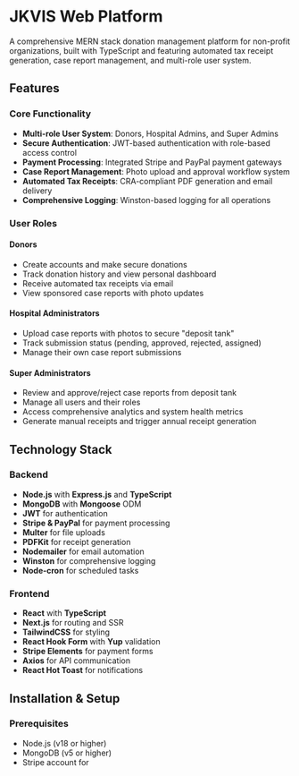# JKVIS Web Platform

A comprehensive MERN stack donation management platform for non-profit organizations, built with TypeScript and featuring automated tax receipt generation, case report management, and multi-role user system.

## Features

### Core Functionality
- **Multi-role User System**: Donors, Hospital Admins, and Super Admins
- **Secure Authentication**: JWT-based authentication with role-based access control
- **Payment Processing**: Integrated Stripe and PayPal payment gateways
- **Case Report Management**: Photo upload and approval workflow system
- **Automated Tax Receipts**: CRA-compliant PDF generation and email delivery
- **Comprehensive Logging**: Winston-based logging for all operations

### User Roles

#### Donors
- Create accounts and make secure donations
- Track donation history and view personal dashboard
- Receive automated tax receipts via email
- View sponsored case reports with photo updates

#### Hospital Administrators
- Upload case reports with photos to secure "deposit tank"
- Track submission status (pending, approved, rejected, assigned)
- Manage their own case report submissions

#### Super Administrators
- Review and approve/reject case reports from deposit tank
- Manage all users and their roles
- Access comprehensive analytics and system health metrics
- Generate manual receipts and trigger annual receipt generation

## Technology Stack

### Backend
- **Node.js** with **Express.js** and **TypeScript**
- **MongoDB** with **Mongoose** ODM
- **JWT** for authentication
- **Stripe & PayPal** for payment processing
- **Multer** for file uploads
- **PDFKit** for receipt generation
- **Nodemailer** for email automation
- **Winston** for comprehensive logging
- **Node-cron** for scheduled tasks

### Frontend
- **React** with **TypeScript**
- **Next.js** for routing and SSR
- **TailwindCSS** for styling
- **React Hook Form** with **Yup** validation
- **Stripe Elements** for payment forms
- **Axios** for API communication
- **React Hot Toast** for notifications

## Installation & Setup

### Prerequisites
- Node.js (v18 or higher)
- MongoDB (v5 or higher)
- Stripe account for
